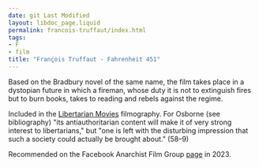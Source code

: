 ```yaml
---
date: git Last Modified
layout: libdoc_page.liquid
permalink: francois-truffaut/index.html
tags:
- F
- film
title: "François Truffaut - Fahrenheit 451"
---
```


Based on the Bradbury novel of the same name, the film  takes place in a dystopian future in which a fireman, whose duty it is not to  extinguish fires but to burn books, takes to reading and rebels against the  regime.

Included in the <a href="http://libertarianmovies.net/F/Fahrenheit-451-1966-.html">Libertarian  Movies</a> filmography. For Osborne (see bibliography) "its  antiauthoritarian content will make it of very strong interest to libertarians,"  but "one is left with the disturbing impression that such a society could  actually be brought about." (58–9)

Recommended on the Facebook Anarchist Film Group <a href="https://www.facebook.com/groups/anarchistfilmgroup/permalink/1043324719997204">page</a> in 2023.
